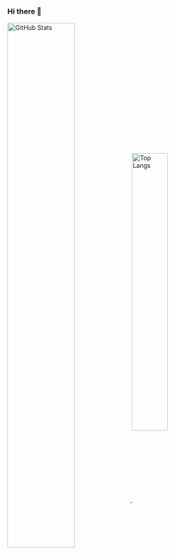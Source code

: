 ### Hi there 👋

<!--
**laipz8200/laipz8200** is a ✨ _special_ ✨ repository because its `README.md` (this file) appears on your GitHub profile.

Here are some ideas to get you started:

- 🔭 I’m currently working on ...
- 🌱 I’m currently learning ...
- 👯 I’m looking to collaborate on ...
- 🤔 I’m looking for help with ...
- 💬 Ask me about ...
- 📫 How to reach me: ...
- 😄 Pronouns: ...
- ⚡ Fun fact: ...
-->

<a href="https://github.com/laipz8200">
  <img align="center" alt="GitHub Stats" width="55%" src="https://github-readme-stats.vercel.app/api?username=laipz8200&show_icons=true&hide=contribs&bg_color=F7D6E0,EFF7F6,B2F7EF&theme=" />
</a>
<a href="https://github.com/laipz8200">
  <img align="center" alt="Top Langs" width="40%" src="https://github-readme-stats.vercel.app/api/top-langs/?username=laipz8200&layout=compact&bg_color=F1FAFB,A0E4F1,7EA6F4&theme=" />
</a>
